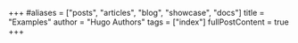 +++
#aliases = ["posts", "articles", "blog", "showcase", "docs"]
title = "Examples"
author = "Hugo Authors"
tags = ["index"]
fullPostContent = true
+++
